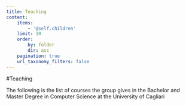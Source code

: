 ```yaml
---
title: Teaching
content:
    items:
        - '@self.children'
    limit: 10
    order:
        by: folder
        dir: asc
    pagination: true
    url_taxonomy_filters: false
---
```


#Teaching

The following is the list of courses the group gives in the Bachelor and Master Degree in Computer Science at the University of Cagliari

